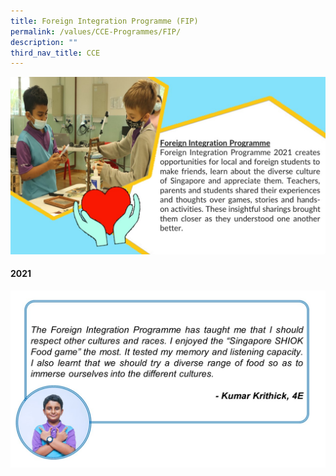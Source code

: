 ```yaml
---
title: Foreign Integration Programme (FIP)
permalink: /values/CCE-Programmes/FIP/
description: ""
third_nav_title: CCE
---
```

![](/images/Key%20programmes%20cce%202022/FIP1.jpg)

#### 2021
![](/images/Key%20programmes%20cce%202022/FIP2.jpg)